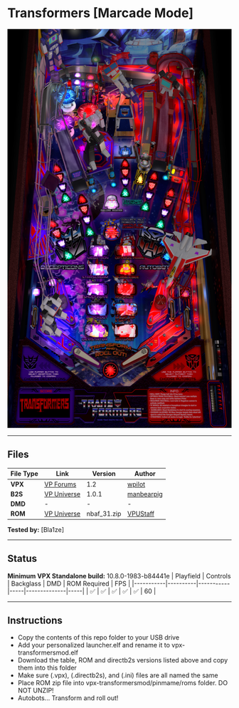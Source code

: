 # Transformers [Marcade Mode]

![Table Preview](../../images/vpx-transformersmod.png)

---

## Files
| File Type | Link | Version | Author | 
|-----------|--------|----------|--------------|
| **VPX** | [VP Forums](https://www.vpforums.org/index.php?app=downloads&showfile=16211) | 1.2 | [wpilot](https://www.vpforums.org/index.php?showuser=135549) | 
| **B2S** | [VP Universe](https://vpuniverse.com/files/file/7837-transformers-marcade-mod-alternate-db2s-2scr-or-3scr/) | 1.0.1 |[manbearpig](https://vpuniverse.com/profile/32743-manbearpig/) |
| **DMD** | - | - | - |
| **ROM** | [VP Universe](https://vpuniverse.com/files/file/3477-transformers-v18/) | nbaf_31.zip | [VPUStaff](https://vpuniverse.com/profile/50-vpustaff/) |

**Tested by:** [Bla1ze]

---

## Status 
**Minimum VPX Standalone build:** 10.8.0-1983-b84441e
| Playfield | Controls | Backglass | DMD | ROM Required | FPS | 
|-----------|----------|-----------|-----|--------------|-----|
| :white_check_mark: | :white_check_mark: | :white_check_mark: | :white_check_mark: | :white_check_mark: | 60 |

---

## Instructions
- Copy the contents of this repo folder to your USB drive
- Add your personalized launcher.elf and rename it to vpx-transformersmod.elf
- Download the table, ROM and directb2s versions listed above and copy them into this folder
- Make sure (.vpx), (.directb2s), and (.ini) files are all named the same
- Place ROM zip file into vpx-transformersmod/pinmame/roms folder. DO NOT UNZIP!
- Autobots... Transform and roll out! 

